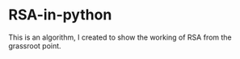 # RSA-in-python
This is an algorithm, I created to show the working of RSA from the grassroot point.
